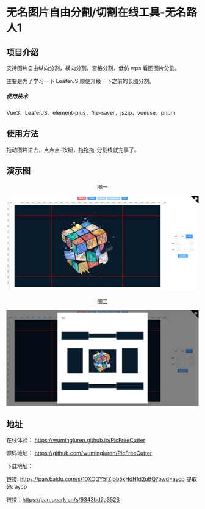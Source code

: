 # 无名图片自由分割/切割在线工具-无名路人1

## 项目介绍

支持图片自由纵向分割，横向分割，宫格分割，低仿 wps 看图图片分割。

主要是为了学习一下 LeaferJS 顺便升级一下之前的长图分割。

##### 使用技术

Vue3，LeaferJS，element-plus，file-saver，jszip，vueuse，pnpm

## 使用方法

拖动图片进去，点点点-按钮，拖拖拖-分割线就完事了。

## 演示图

<center> 图一 </center>

![图一](./演示图/图一.jpg)

<center> 图二 </center>

![图二](./演示图/图二.png)

## 地址

在线体验：
https://wumingluren.github.io/PicFreeCutter

源码地址：
https://github.com/wumingluren/PicFreeCutter

下载地址：

链接: https://pan.baidu.com/s/10XOQY5fZjpb5xHdHfd2uBQ?pwd=aycp 提取码: aycp 


链接：https://pan.quark.cn/s/9343bd2a3523

